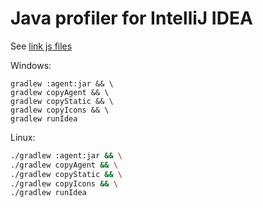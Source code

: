# Java profiler for IntelliJ IDEA
See [link js files](/visualization/README.md)

Windows:
```
gradlew :agent:jar && \
gradlew copyAgent && \
gradlew copyStatic && \
gradlew copyIcons && \
gradlew runIdea
```

Linux:
```bash
./gradlew :agent:jar && \
./gradlew copyAgent && \
./gradlew copyStatic && \
./gradlew copyIcons && \
./gradlew runIdea

```
